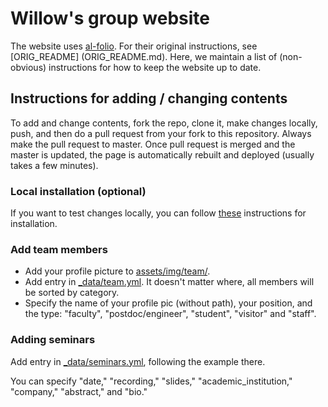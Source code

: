 # Willow's group website

The website uses [al-folio](https://alshedivat.github.io/al-folio/). For their original instructions, see [ORIG_README]
(ORIG_README.md). Here, we maintain a list of (non-obvious) instructions for how to keep the website up to date. 

## Instructions for adding / changing contents

To add and change contents, fork the repo, clone it, make changes locally, push, and then do a pull request from your fork to this repository. Always make the pull request to master. Once pull request is merged and the master is updated, the page is automatically rebuilt and deployed (usually takes a few minutes). 

### Local installation (optional)

If you want to test changes locally, you can follow [these](https://docs.github.com/en/pages/setting-up-a-github-pages-site-with-jekyll/testing-your-github-pages-site-locally-with-jekyll) instructions for installation.

### Add team members

- Add your profile picture to [assets/img/team/](assets/img/team/).
- Add entry in [_data/team.yml](_data/team.yml). It doesn't matter where, all members will be sorted by category. 
- Specify the name of your profile pic (without path), your position, and the type: "faculty", "postdoc/engineer", "student", "visitor" and "staff".

### Adding seminars
  
Add entry in [_data/seminars.yml](_data/seminars.yml), following the example there.

You can specify "date," "recording," "slides," "academic_institution," "company," "abstract," and "bio." 

